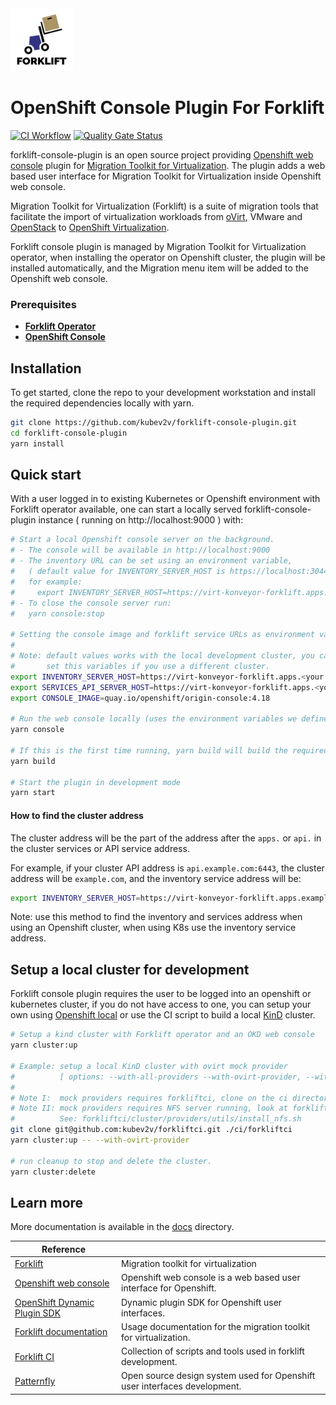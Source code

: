 <img src="docs/icons/forklift-logo-lightbg.svg" alt="Logo" width="100" />

# OpenShift Console Plugin For Forklift

[![CI Workflow](https://github.com/kubev2v/forklift-console-plugin/actions/workflows/on-push-main.yaml/badge.svg)](https://quay.io/repository/kubev2v/forklift-console-plugin)
[![Quality Gate Status](https://sonarcloud.io/api/project_badges/measure?project=kubev2v_forklift-console-plugin&metric=alert_status)](https://sonarcloud.io/summary/new_code?id=kubev2v_forklift-console-plugin)

forklift-console-plugin is an open source project providing [Openshift web console](https://github.com/openshift/console) plugin for [Migration Toolkit for Virtualization](https://github.com/kubev2v/forklift). The plugin adds a web based user interface for Migration Toolkit for Virtualization inside Openshift web console.

Migration Toolkit for Virtualization (Forklift) is a suite of migration tools that facilitate the import of virtualization workloads from [oVirt](https://www.ovirt.org/), VMware and [OpenStack](https://www.openstack.org/) to [OpenShift Virtualization](https://github.com/kubevirt).

Forklift console plugin is managed by Migration Toolkit for Virtualization operator, when installing the operator on Openshift cluster, the plugin will be installed automatically, and the Migration menu item will be added to the Openshift web console.

### Prerequisites

- [**Forklift Operator**](https://github.com/kubev2v/forklift/)
- [**OpenShift Console**](https://github.com/openshift/console/)

## Installation

To get started, clone the repo to your development workstation and install the required dependencies locally with yarn.

```bash
git clone https://github.com/kubev2v/forklift-console-plugin.git
cd forklift-console-plugin
yarn install
```

## Quick start

With a user logged in to existing Kubernetes or Openshift environment with Forklift operator available, one can start a locally served forklift-console-plugin instance ( running on http://localhost:9000 ) with:

```bash
# Start a local Openshift console server on the background.
# - The console will be available in http://localhost:9000
# - The inventory URL can be set using an environment variable,
#   ( default value for INVENTORY_SERVER_HOST is https://localhost:30444 )
#   for example:
#     export INVENTORY_SERVER_HOST=https://virt-konveyor-forklift.apps.example.com
# - To close the console server run:
#   yarn console:stop

# Setting the console image and forklift service URLs as environment variables:
#
# Note: default values works with the local development cluster, you can create using the CI.
#       set this variables if you use a different cluster.
export INVENTORY_SERVER_HOST=https://virt-konveyor-forklift.apps.<your cluster address>
export SERVICES_API_SERVER_HOST=https://virt-konveyor-forklift.apps.<your cluster address>
export CONSOLE_IMAGE=quay.io/openshift/origin-console:4.18

# Run the web console locally (uses the environment variables we defined above)
yarn console

# If this is the first time running, yarn build will build the required dependencies
yarn build

# Start the plugin in development mode
yarn start
```

#### How to find the cluster address

The cluster address will be the part of the address after the `apps.` or `api.` in the cluster services or API service address.

For example, if your cluster API address is `api.example.com:6443`, the cluster address will be `example.com`, and
the inventory service address will be:

```bash
export INVENTORY_SERVER_HOST=https://virt-konveyor-forklift.apps.example.com
```

Note: use this method to find the inventory and services address when using an Openshift cluster, when using K8s use the inventory service address.

## Setup a local cluster for development

Forklift console plugin requires the user to be logged into an openshift or kubernetes cluster, if you do not have access to one, you can setup your own using [Openshift local](https://developers.redhat.com/products/openshift-local/overview) or use the CI script to build a local [KinD](https://sigs.k8s.io/kind) cluster.

```bash
# Setup a kind cluster with Forklift operator and an OKD web console
yarn cluster:up

# Example: setup a local KinD cluster with ovirt mock provider
#          [ options: --with-all-providers --with-ovirt-provider, --with-vmware-provider, --with-openstack-provider]
#
# Note I:  mock providers requires forkliftci, clone on the ci directory
# Note II: mock providers requires NFS server running, look at forkliftci documentation for more details.
#          See: forkliftci/cluster/providers/utils/install_nfs.sh
git clone git@github.com:kubev2v/forkliftci.git ./ci/forkliftci
yarn cluster:up -- --with-ovirt-provider

# run cleanup to stop and delete the cluster.
yarn cluster:delete
```

## Learn more

More documentation is available in the [docs](./docs) directory.

| Reference                                                                       |                                                                           |
| ------------------------------------------------------------------------------- | ------------------------------------------------------------------------- |
| [Forklift](https://github.com/kubev2v/forklift/)                                | Migration toolkit for virtualization                                      |
| [Openshift web console](https://github.com/openshift/console)                   | Openshift web console is a web based user interface for Openshift.        |
| [OpenShift Dynamic Plugin SDK](https://github.com/openshift/dynamic-plugin-sdk) | Dynamic plugin SDK for Openshift user interfaces.                         |
| [Forklift documentation](https://github.com/kubev2v/forklift-documentation)     | Usage documentation for the migration toolkit for virtualization.         |
| [Forklift CI](https://github.com/kubev2v/forkliftci)                            | Collection of scripts and tools used in forklift development.             |
| [Patternfly](https://www.patternfly.org/)                                       | Open source design system used for Openshift user interfaces development. |
